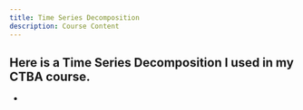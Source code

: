 ```yaml
---
title: Time Series Decomposition
description: Course Content
---
```


Here is a Time Series Decomposition I used in my CTBA course.
- 
-
